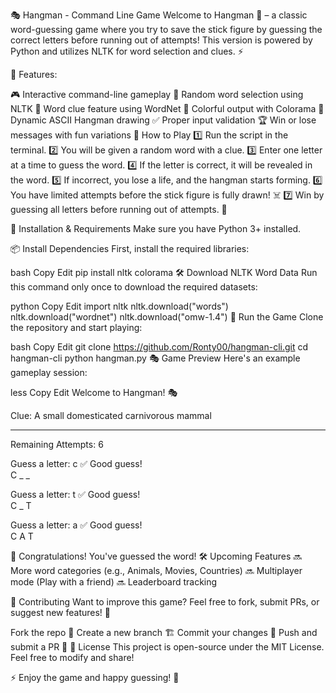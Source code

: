 🎭 Hangman - Command Line Game
Welcome to Hangman 🎉 – a classic word-guessing game where you try to save the stick figure by guessing the correct letters before running out of attempts! This version is powered by Python and utilizes NLTK for word selection and clues. ⚡

🚀 Features:

🎮 Interactive command-line gameplay
📝 Random word selection using NLTK
🔎 Word clue feature using WordNet
🎨 Colorful output with Colorama
📜 Dynamic ASCII Hangman drawing
✅ Proper input validation
🏆 Win or lose messages with fun variations
📜 How to Play
1️⃣ Run the script in the terminal.
2️⃣ You will be given a random word with a clue.
3️⃣ Enter one letter at a time to guess the word.
4️⃣ If the letter is correct, it will be revealed in the word.
5️⃣ If incorrect, you lose a life, and the hangman starts forming.
6️⃣ You have limited attempts before the stick figure is fully drawn! ☠️
7️⃣ Win by guessing all letters before running out of attempts. 🎉

🔧 Installation & Requirements
Make sure you have Python 3+ installed.

📦 Install Dependencies
First, install the required libraries:

bash
Copy
Edit
pip install nltk colorama
🛠️ Download NLTK Word Data
Run this command only once to download the required datasets:

python
Copy
Edit
import nltk
nltk.download("words")
nltk.download("wordnet")
nltk.download("omw-1.4")
🚀 Run the Game
Clone the repository and start playing:

bash
Copy
Edit
git clone https://github.com/Ronty00/hangman-cli.git
cd hangman-cli
python hangman.py
🎭 Game Preview
Here's an example gameplay session:

less
Copy
Edit
Welcome to Hangman! 🎭

Clue: A small domesticated carnivorous mammal

_ _ _

Remaining Attempts: 6

Guess a letter: c
✅ Good guess!  
C _ _

Guess a letter: t
✅ Good guess!  
C _ T

Guess a letter: a
✅ Good guess!  
C A T

🎉 Congratulations! You've guessed the word!
🛠️ Upcoming Features
🔜 More word categories (e.g., Animals, Movies, Countries)
🔜 Multiplayer mode (Play with a friend)
🔜 Leaderboard tracking

🤝 Contributing
Want to improve this game? Feel free to fork, submit PRs, or suggest new features! 🚀

Fork the repo 🍴
Create a new branch 🏗️
Commit your changes 📌
Push and submit a PR 🚀
📜 License
This project is open-source under the MIT License. Feel free to modify and share!

⚡ Enjoy the game and happy guessing! 🎉
